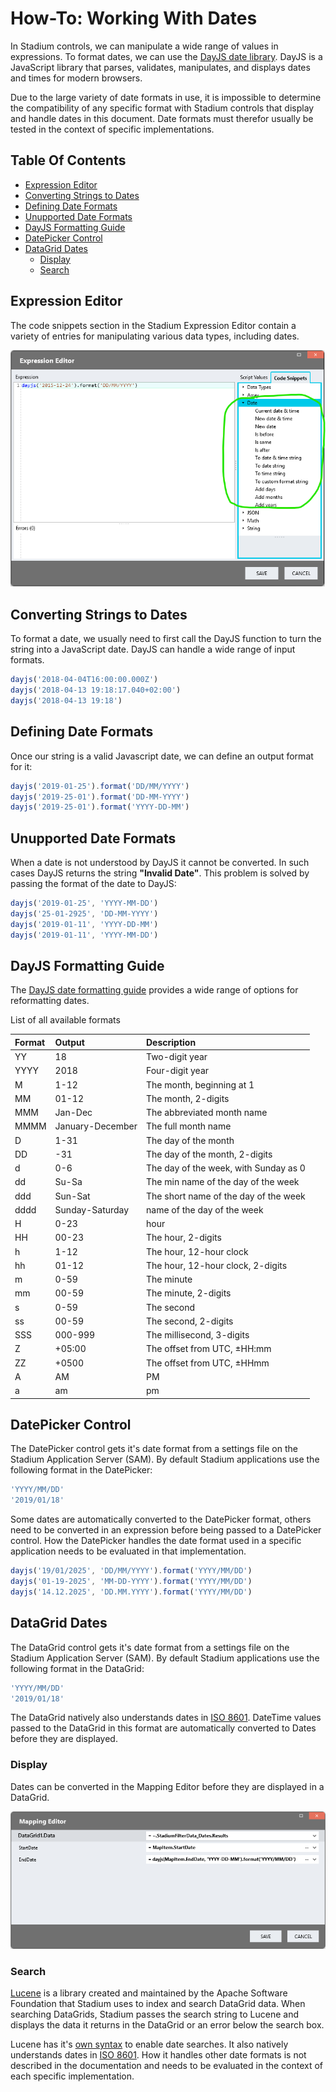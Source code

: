 # How-To: Working With Dates <!-- omit in toc -->

In Stadium controls, we can manipulate a wide range of values in expressions. To format dates, we can use the [DayJS date library](https://day.js.org/en/). DayJS is a JavaScript library that parses, validates, manipulates, and displays dates and times for modern browsers. 

Due to the large variety of date formats in use, it is impossible to determine the compatibility of any specific format with Stadium controls that display and handle dates in this document. Date formats must therefor usually be tested in the context of specific implementations. 

## Table Of Contents <!-- omit in toc -->
- [Expression Editor](#expression-editor)
- [Converting Strings to Dates](#converting-strings-to-dates)
- [Defining Date Formats](#defining-date-formats)
- [Unupported Date Formats](#unupported-date-formats)
- [DayJS Formatting Guide](#dayjs-formatting-guide)
- [DatePicker Control](#datepicker-control)
- [DataGrid Dates](#datagrid-dates)
  - [Display](#display)
  - [Search](#search)

## Expression Editor

The code snippets section in the Stadium Expression Editor contain a variety of entries for manipulating various data types, including dates. 

![](images/ExpressionEditor.png)

## Converting Strings to Dates

To format a date, we usually need to first call the DayJS function to turn the string into a JavaScript date. DayJS can handle a wide range of input formats. 

```javascript
dayjs('2018-04-04T16:00:00.000Z')
dayjs('2018-04-13 19:18:17.040+02:00')
dayjs('2018-04-13 19:18')
```

## Defining Date Formats

Once our string is a valid Javascript date, we can define an output format for it: 

```javascript
dayjs('2019-01-25').format('DD/MM/YYYY')
dayjs('2019-25-01').format('DD-MM-YYYY')
dayjs('2019-25-01').format('YYYY-DD-MM')
```

## Unupported Date Formats

When a date is not understood by DayJS it cannot be converted. In such cases DayJS returns the string **"Invalid Date"**. This problem is solved by passing the format of the date to DayJS: 

```javascript
dayjs('2019-01-25', 'YYYY-MM-DD')
dayjs('25-01-2925', 'DD-MM-YYYY')
dayjs('2019-01-11', 'YYYY-DD-MM')
dayjs('2019-01-11', 'YYYY-MM-DD')
```

## DayJS Formatting Guide

The [DayJS date formatting guide](https://day.js.org/docs/en/display/format#list-of-all-available-formats) provides a wide range of options for reformatting dates. 

List of all available formats

|Format |	Output |	Description|
| :--- | :------- | :------------ |
|YY |	18 |	Two-digit year|
|YYYY |	2018 |	Four-digit year|
|M |	1-12 |	The month, beginning at 1|
|MM |	01-12 |	The month, 2-digits|
|MMM |	Jan-Dec |	The abbreviated month name|
|MMMM |	January-December |	The full month name|
|D |	1-31 |	The day of the month|
|DD |	-31 |	The day of the month, 2-digits|
|d |	0-6 |	The day of the week, with Sunday as 0|
|dd |	Su-Sa |	The min name of the day of the week|
|ddd |	Sun-Sat |	The short name of the day of the week|
|dddd |	Sunday-Saturday |	 name of the day of the week|
|H |	0-23 |	 hour|
|HH |	00-23 |	The hour, 2-digits|
|h |	1-12 |	The hour, 12-hour clock|
|hh |	01-12 |	The hour, 12-hour clock, 2-digits|
|m |	0-59 |	The minute|
|mm |	00-59 |	The minute, 2-digits|
|s |	0-59 |	The second|
|ss |	00-59 |	The second, 2-digits|
|SSS |	000-999 |	The millisecond, 3-digits|
|Z |	+05:00 |	The offset from UTC, ±HH:mm|
|ZZ |	+0500 |	The offset from UTC, ±HHmm|
|A |	AM |	PM	|
|a |	am |	pm	|

## DatePicker Control

The DatePicker control gets it's date format from a settings file on the Stadium Application Server (SAM). By default Stadium applications use the following format in the DatePicker: 

```javascript
'YYYY/MM/DD'
'2019/01/18'
```

Some dates are automatically converted to the DatePicker format, others need to be converted in an expression before being passed to a DatePicker control. How the DatePicker handles the date format used in a specific application needs to be evaluated in that implementation. 

```javascript
dayjs('19/01/2025', 'DD/MM/YYYY').format('YYYY/MM/DD')
dayjs('01-19-2025', 'MM-DD-YYYY').format('YYYY/MM/DD')
dayjs('14.12.2025', 'DD.MM.YYYY').format('YYYY/MM/DD')
```

## DataGrid Dates

The DataGrid control gets it's date format from a settings file on the Stadium Application Server (SAM). By default Stadium applications use the following format in the DataGrid: 

```javascript
'YYYY/MM/DD'
'2019/01/18'
```

The DataGrid natively also understands dates in [ISO 8601](https://en.wikipedia.org/wiki/ISO_8601). DateTime values passed to the DataGrid in this format are automatically converted to Dates before they are displayed. 

### Display

Dates can be converted in the Mapping Editor before they are displayed in a DataGrid. 

![](images/MappingEditor.png)

### Search

[Lucene](https://lucene.apache.org/core/2_9_4/queryparsersyntax.html) is a library created and maintained by the Apache Software Foundation that Stadium uses to index and search DataGrid data. When searching DataGrids, Stadium passes the search string to Lucene and displays the data it returns in the DataGrid or an error below the search box. 

Lucene has it's [own syntax](https://docs.stadium.software/controls/data-grid-search#dates) to enable date searches. It also natively understands dates in [ISO 8601](https://en.wikipedia.org/wiki/ISO_8601). How it handles other date formats is not described in the documentation and needs to be evaluated in the context of each specific implementation. 